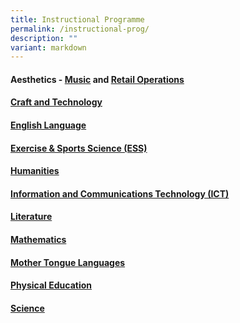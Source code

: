 ```yaml
---
title: Instructional Programme
permalink: /instructional-prog/
description: ""
variant: markdown
---
```

#### Aesthetics - [Music](/instructional-programme/aesthetics/music/)  and [Retail Operations](/instructional-programme/aesthetics/ro/)

#### [Craft and Technology](/instructional-programme/craftandtech/)

#### [English Language](/instructional-programme/english-language/)

#### [Exercise & Sports Science (ESS)](/instructional-programme/ess/)

#### [Humanities](/instructional-programme/humanities/)

#### [Information and Communications Technology (ICT)](/instructional-programme/ict/)

#### [Literature](/instructional-programme/literature/)

#### [Mathematics](/instructional-programme/mathematics/)

#### [Mother Tongue Languages](/instructional-programme/mtl/)

#### [Physical Education](/instructional-programme/physical-education/)

#### [Science](/instructional-programme/science/)